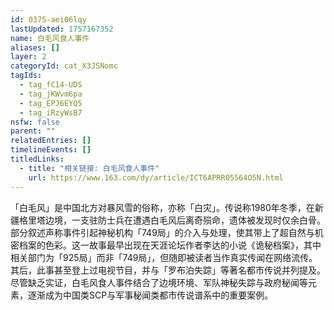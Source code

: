 ```yaml
---
id: 0375-aei06lqy
lastUpdated: 1757167352
name: 白毛风食人事件
aliases: []
layer: 2
categoryId: cat_X3JSNomc
tagIds:
  - tag_fC14-UDS
  - tag_jKWvm6pa
  - tag_EPJ6EYQ5
  - tag_iRzyWsB7
nsfw: false
parent: ""
relatedEntries: []
timelineEvents: []
titledLinks:
  - title: "相关链接: 白毛风食人事件"
    url: https://www.163.com/dy/article/ICT6APRR05564O5N.html
---
```


「白毛风」是中国北方对暴风雪的俗称，亦称「白灾」。传说称1980年冬季，在新疆格里塔边境，一支驻防士兵在遭遇白毛风后离奇殒命，遗体被发现时仅余白骨。部分叙述声称事件引起神秘机构「749局」的介入与处理，使其带上了超自然与机密档案的色彩。这一故事最早出现在天涯论坛作者李达的小说《诡秘档案》，其中相关部门为「925局」而非「749局」，但随即被读者当作真实传闻在网络流传。其后，此事甚至登上过电视节目，并与「罗布泊失踪」等著名都市传说并列提及。尽管缺乏实证，白毛风食人事件结合了边境环境、军队神秘失踪与政府秘闻等元素，逐渐成为中国类SCP与军事秘闻类都市传说谱系中的重要案例。
